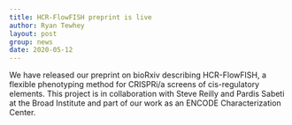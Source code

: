 ```yaml
---
title: HCR-FlowFISH preprint is live
author: Ryan Tewhey
layout: post
group: news
date: 2020-05-12
---
```


We have released our preprint on bioRxiv describing HCR-FlowFISH, a flexible phenotyping method for CRISPRi/a screens of cis-regulatory elements. This project is in collaboration with Steve Reilly and Pardis Sabeti at the Broad Institute and part of our work as an ENCODE Characterization Center.